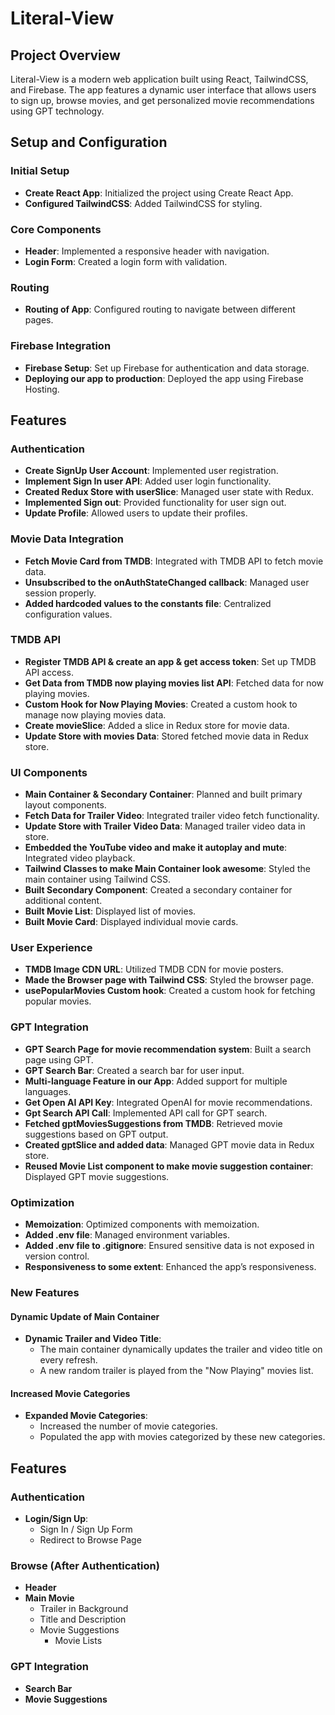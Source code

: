 # Literal-View

## Project Overview
Literal-View is a modern web application built using React, TailwindCSS, and Firebase. The app features a dynamic user interface that allows users to sign up, browse movies, and get personalized movie recommendations using GPT technology.

## Setup and Configuration

### Initial Setup
- **Create React App**: Initialized the project using Create React App.
- **Configured TailwindCSS**: Added TailwindCSS for styling.

### Core Components
- **Header**: Implemented a responsive header with navigation.
- **Login Form**: Created a login form with validation.

### Routing
- **Routing of App**: Configured routing to navigate between different pages.

### Firebase Integration
- **Firebase Setup**: Set up Firebase for authentication and data storage.
- **Deploying our app to production**: Deployed the app using Firebase Hosting.

## Features

### Authentication
- **Create SignUp User Account**: Implemented user registration.
- **Implement Sign In user API**: Added user login functionality.
- **Created Redux Store with userSlice**: Managed user state with Redux.
- **Implemented Sign out**: Provided functionality for user sign out.
- **Update Profile**: Allowed users to update their profiles.

### Movie Data Integration
- **Fetch Movie Card from TMDB**: Integrated with TMDB API to fetch movie data.
- **Unsubscribed to the onAuthStateChanged callback**: Managed user session properly.
- **Added hardcoded values to the constants file**: Centralized configuration values.

### TMDB API
- **Register TMDB API & create an app & get access token**: Set up TMDB API access.
- **Get Data from TMDB now playing movies list API**: Fetched data for now playing movies.
- **Custom Hook for Now Playing Movies**: Created a custom hook to manage now playing movies data.
- **Create movieSlice**: Added a slice in Redux store for movie data.
- **Update Store with movies Data**: Stored fetched movie data in Redux store.

### UI Components
- **Main Container & Secondary Container**: Planned and built primary layout components.
- **Fetch Data for Trailer Video**: Integrated trailer video fetch functionality.
- **Update Store with Trailer Video Data**: Managed trailer video data in store.
- **Embedded the YouTube video and make it autoplay and mute**: Integrated video playback.
- **Tailwind Classes to make Main Container look awesome**: Styled the main container using Tailwind CSS.
- **Built Secondary Component**: Created a secondary container for additional content.
- **Built Movie List**: Displayed list of movies.
- **Built Movie Card**: Displayed individual movie cards.

### User Experience
- **TMDB Image CDN URL**: Utilized TMDB CDN for movie posters.
- **Made the Browser page with Tailwind CSS**: Styled the browser page.
- **usePopularMovies Custom hook**: Created a custom hook for fetching popular movies.

### GPT Integration
- **GPT Search Page for movie recommendation system**: Built a search page using GPT.
- **GPT Search Bar**: Created a search bar for user input.
- **Multi-language Feature in our App**: Added support for multiple languages.
- **Get Open AI API Key**: Integrated OpenAI for movie recommendations.
- **Gpt Search API Call**: Implemented API call for GPT search.
- **Fetched gptMoviesSuggestions from TMDB**: Retrieved movie suggestions based on GPT output.
- **Created gptSlice and added data**: Managed GPT movie data in Redux store.
- **Reused Movie List component to make movie suggestion container**: Displayed GPT movie suggestions.

### Optimization
- **Memoization**: Optimized components with memoization.
- **Added .env file**: Managed environment variables.
- **Added .env file to .gitignore**: Ensured sensitive data is not exposed in version control.
- **Responsiveness to some extent**: Enhanced the app’s responsiveness.

### New Features

#### Dynamic Update of Main Container
- **Dynamic Trailer and Video Title**: 
  - The main container dynamically updates the trailer and video title on every refresh.
  - A new random trailer is played from the "Now Playing" movies list.

#### Increased Movie Categories
- **Expanded Movie Categories**:
  - Increased the number of movie categories.
  - Populated the app with movies categorized by these new categories.

## Features

### Authentication
- **Login/Sign Up**: 
  - Sign In / Sign Up Form
  - Redirect to Browse Page

### Browse (After Authentication)
- **Header**
- **Main Movie**
  - Trailer in Background
  - Title and Description
  - Movie Suggestions
    - Movie Lists 

### GPT Integration
- **Search Bar**
- **Movie Suggestions**
